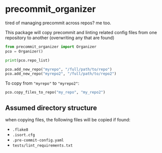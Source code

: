 # precommit_organizer

tired of managing precommit across repos? me too.


This package will copy precommit and linting related config files
from one repository to another (overwriting any that are found)

```python
from precommit_organizer import Organizer
pco = Organizer()

print(pco.repo_list)

pco.add_new_repo("myrepo", "/full/path/to/repo")
pco.add_new_repo("myrepo2", "/full/path/to/repo2")
```

To copy from `"myrepo"` to `"myrepo2"`:

```python
pco.copy_files_to_repo("my_repo", "my_repo2")
```

## Assumed directory structure

when copying files, the following files will be copied if found:

* `.flake8`
* `.isort.cfg`
* `.pre-commit-config.yaml`
* `tests/lint_requirements.txt`



